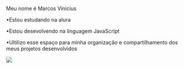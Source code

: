 Meu nome é Marcos Vinicius

 •Estou estudando na alura

•Estou desevolvendo na linguagem JavaScript

•Ultilizo esse espaço para minha organização e compartilhamento dos meus projetos desenvolvidos

![](https://media1.tenor.com/m/bmFzG9v35KwAAAAd/wow-spiderman.gif)
